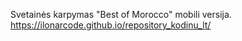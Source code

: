 Svetainės karpymas
"Best of Morocco" mobili versija.
https://ilonarcode.github.io/repository_kodinu_lt/
